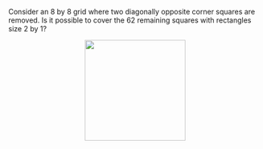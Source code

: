 <!-- <html>

<body>
 -->
<!--
---
layout: page
title: Problem of the Week
---
-->


<!-- <p>Due Friday, April 12, 2024 at 3 pm submitted to 
<a href="https://forms.gle/LgCLL5vhwUn6h5eA7"> this Google form.</a> <b> You must be logged into your NAU gmail to submit via this form. </b> -->

<p> Consider an 8 by 8 grid where two diagonally opposite corner squares are removed.  Is it possible to cover the 62 remaining squares with rectangles size 2 by 1?  </p>




<p><center>
<img src = "https://naumathstat.github.io/problem-of-the-week/files/images/2024-04-12.png" 
style="width:200px">
</center></p> 